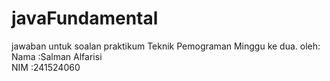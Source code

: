 # javaFundamental

jawaban untuk soalan praktikum Teknik Pemograman Minggu ke dua.
oleh: <br />
Nama :Salman Alfarisi <br />
NIM  :241524060 <br />
